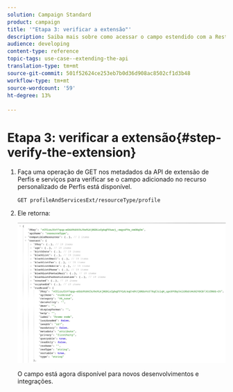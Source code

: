 ```yaml
---
solution: Campaign Standard
product: campaign
title: '"Etapa 3: verificar a extensão"'
description: Saiba mais sobre como acessar o campo estendido com a Rest API.
audience: developing
content-type: reference
topic-tags: use-case--extending-the-api
translation-type: tm+mt
source-git-commit: 501f52624ce253eb7b0d36d908ac8502cf1d3b48
workflow-type: tm+mt
source-wordcount: '59'
ht-degree: 13%

---
```



# Etapa 3: verificar a extensão{#step-verify-the-extension}

1. Faça uma operação de GET nos metadados da API de extensão de Perfis e serviços para verificar se o campo adicionado no recurso personalizado de Perfis está disponível.

   ```
   GET profileAndServicesExt/resourceType/profile
   ```

1. Ele retorna:

   ![](assets/extendpandsapiview.png)

   O campo está agora disponível para novos desenvolvimentos e integrações.

